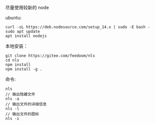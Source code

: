 尽量使用较新的 node

ubuntu:
```
curl -sL https://deb.nodesource.com/setup_14.x | sudo -E bash -
sudo apt update
apt install nodejs
```

本地安装：
```
git clone https://gitee.com/feedoom/nls
cd nls
npm install
npm install -g .
```

命令:
```shell
nls
// 输出隐藏文件
nls -a
// 输出文件的详细信息
nls -l
// 输出文件的图标
nls -i
```
